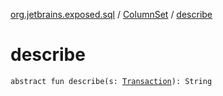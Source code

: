 [org.jetbrains.exposed.sql](../index.md) / [ColumnSet](index.md) / [describe](.)

# describe

`abstract fun describe(s: `[`Transaction`](../-transaction/index.md)`): String`